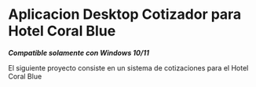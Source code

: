 # Aplicacion Desktop Cotizador para Hotel Coral Blue
***Compatible solamente con Windows 10/11***

El siguiente proyecto consiste en un sistema de cotizaciones para el Hotel Coral Blue
